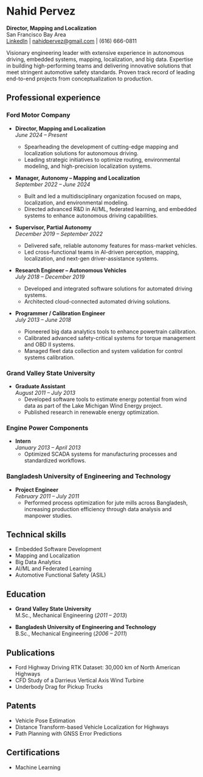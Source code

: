 # Nahid Pervez  
**Director, Mapping and Localization**  
San Francisco Bay Area  
[LinkedIn](https://www.linkedin.com/in/nahid-pervez-61218450) | nahidpervez@gmail.com | (616) 666-0811  

Visionary engineering leader with extensive experience in autonomous driving, embedded systems, mapping, localization, and big data. Expertise in building high-performing teams and delivering innovative solutions that meet stringent automotive safety standards. Proven track record of leading end-to-end projects from conceptualization to production.

## **Professional experience**

### **Ford Motor Company**  

- **Director, Mapping and Localization**  
  *June 2024 – Present*  
  - Spearheading the development of cutting-edge mapping and localization solutions for autonomous driving.  
  - Leading strategic initiatives to optimize routing, environmental modeling, and high-precision localization systems.

- **Manager, Autonomy – Mapping and Localization**  
  *September 2022 – June 2024*  
  - Built and led a multidisciplinary organization focused on maps, localization, and environmental modeling.  
  - Directed advanced R&D in AI/ML, federated learning, and embedded systems to enhance autonomous driving capabilities.  

- **Supervisor, Partial Autonomy**  
  *December 2019 – September 2022*  
  - Delivered safe, reliable autonomy features for mass-market vehicles.  
  - Led cross-functional teams in AI-driven perception, mapping, localization, and next-gen driver-assistance systems.  

- **Research Engineer – Autonomous Vehicles**  
  *July 2018 – December 2019*  
  - Developed and integrated software solutions for automated driving systems.  
  - Architected cloud-connected automated driving solutions.  

- **Programmer / Calibration Engineer**  
  *July 2013 – June 2018*  
  - Pioneered big data analytics tools to enhance powertrain calibration.  
  - Calibrated advanced safety-critical systems for torque management and OBD II systems.  
  - Managed fleet data collection and system validation for control systems calibration.



### **Grand Valley State University**  
- **Graduate Assistant**  
*August 2011 – July 2013*  
  - Developed software tools to estimate energy potential from wind data as part of the Lake Michigan Wind Energy project.  
  - Published research in renewable energy optimization.


### **Engine Power Components**  
- **Intern**  
  *January 2013 – April 2013*  
  - Optimized SCADA systems for manufacturing processes and standardized workflows.


### **Bangladesh University of Engineering and Technology**  
- **Project Engineer**  
  *February 2011 – July 2011*  
  - Performed process optimization for jute mills across Bangladesh, increasing production efficiency through data analysis and manpower studies.

## **Technical skills**  
- Embedded Software Development  
- Mapping and Localization  
- Big Data Analytics  
- AI/ML and Federated Learning  
- Automotive Functional Safety (ASIL)

## **Education**

- **Grand Valley State University**  
  M.Sc., Mechanical Engineering (*2011 – 2013*)  

- **Bangladesh University of Engineering and Technology**  
  B.Sc., Mechanical Engineering (*2006 – 2011*)

## **Publications**  
- Ford Highway Driving RTK Dataset: 30,000 km of North American Highways  
- CFD Study of a Darrieus Vertical Axis Wind Turbine  
- Underbody Drag for Pickup Trucks

## **Patents**  
- Vehicle Pose Estimation  
- Distance Transform-based Vehicle Localization for Highways  
- Path Planning with GNSS Error Predictions  


## **Certifications**  
- Machine Learning  



